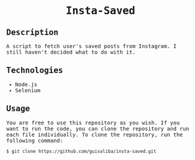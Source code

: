 <samp>
  <h1 align="center">Insta-Saved</h1>

## Description

A script to fetch user's saved posts from Instagram. I still haven't decided what to do with it.

## Technologies

- Node.js
- Selenium

## Usage

  You are free to use this repository as you wish. If you want to run the code, you can clone the repository and run each file individually. To clone the repository, run the following command:

  ``` bash
  $ git clone https://github.com/guisaliba/insta-saved.git
  ```

</samp>
